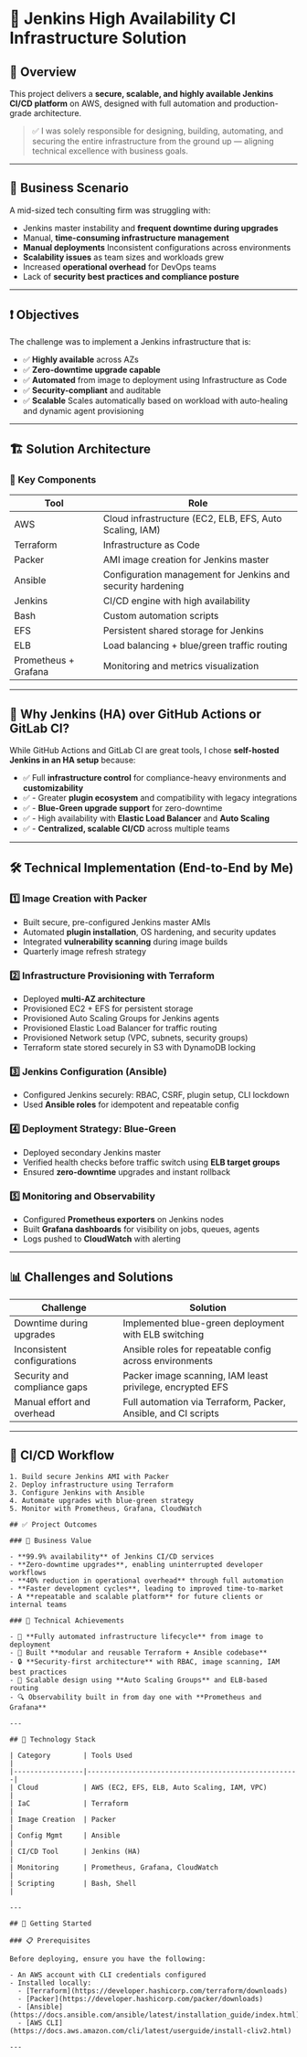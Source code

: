 # 🚀 Jenkins High Availability CI Infrastructure Solution

## 📘 Overview

This project delivers a **secure, scalable, and highly available Jenkins CI/CD platform** on AWS, designed with full automation and production-grade architecture.

> ✅ I was solely responsible for designing, building, automating, and securing the entire infrastructure from the ground up — aligning technical excellence with business goals.

---


## 🧩 Business Scenario

A mid-sized tech consulting firm was struggling with:

- Jenkins master instability and **frequent downtime during upgrades**
- Manual, **time-consuming infrastructure management**
- **Manual deployments** Inconsistent configurations across environments
- **Scalability issues** as team sizes and workloads grew
- Increased **operational overhead** for DevOps teams
- Lack of **security best practices and compliance posture**

---

## ❗ Objectives

The challenge was to implement a Jenkins infrastructure that is:

- ✅ **Highly available** across AZs
- ✅ **Zero-downtime upgrade capable**
- ✅ **Automated** from image to deployment using Infrastructure as Code
- ✅ **Security-compliant** and auditable
- ✅ **Scalable** Scales automatically based on workload with auto-healing and dynamic agent provisioning

---

## 🏗️ Solution Architecture

### 🔧 Key Components

| Tool       | Role                                                       |
|------------|------------------------------------------------------------|
| AWS        | Cloud infrastructure (EC2, ELB, EFS, Auto Scaling, IAM)     |
| Terraform  | Infrastructure as Code                                      |
| Packer     | AMI image creation for Jenkins master                       |
| Ansible    | Configuration management for Jenkins and security hardening|
| Jenkins    | CI/CD engine with high availability                         |
| Bash       | Custom automation scripts                                   |
| EFS        | Persistent shared storage for Jenkins                       |
| ELB        | Load balancing + blue/green traffic routing                 |
| Prometheus + Grafana | Monitoring and metrics visualization              |

---

## 🤔 Why Jenkins (HA) over GitHub Actions or GitLab CI?

While GitHub Actions and GitLab CI are great tools, I chose **self-hosted Jenkins in an HA setup** because:

- ✅ Full **infrastructure control** for compliance-heavy environments and **customizability**
- ✅ - Greater **plugin ecosystem** and compatibility with legacy integrations
- ✅ - **Blue-Green upgrade support** for zero-downtime
- ✅ - High availability with **Elastic Load Balancer** and **Auto Scaling**
- ✅ - **Centralized, scalable CI/CD** across multiple teams

---

## 🛠️ Technical Implementation (End-to-End by Me)

### 1️⃣ Image Creation with Packer
- Built secure, pre-configured Jenkins master AMIs
- Automated **plugin installation**, OS hardening, and security updates
- Integrated **vulnerability scanning** during image builds
- Quarterly image refresh strategy

### 2️⃣ Infrastructure Provisioning with Terraform
- Deployed **multi-AZ architecture**
- Provisioned EC2 + EFS for persistent storage
- Provisioned Auto Scaling Groups for Jenkins agents
- Provisioned Elastic Load Balancer for traffic routing
- Provisioned Network setup (VPC, subnets, security groups)
- Terraform state stored securely in S3 with DynamoDB locking

### 3️⃣ Jenkins Configuration (Ansible)
- Configured Jenkins securely: RBAC, CSRF, plugin setup, CLI lockdown
- Used **Ansible roles** for idempotent and repeatable config

### 4️⃣ Deployment Strategy: Blue-Green
- Deployed secondary Jenkins master
- Verified health checks before traffic switch using **ELB target groups**
- Ensured **zero-downtime** upgrades and instant rollback

### 5️⃣ Monitoring and Observability
- Configured **Prometheus exporters** on Jenkins nodes
- Built **Grafana dashboards** for visibility on jobs, queues, agents
- Logs pushed to **CloudWatch** with alerting

---

## 📊 Challenges and Solutions

| Challenge                       | Solution                                                            |
|--------------------------------|---------------------------------------------------------------------|
| Downtime during upgrades       | Implemented blue-green deployment with ELB switching                |
| Inconsistent configurations    | Ansible roles for repeatable config across environments             |
| Security and compliance gaps   | Packer image scanning, IAM least privilege, encrypted EFS           |
| Manual effort and overhead     | Full automation via Terraform, Packer, Ansible, and CI scripts      |

---

## 🔄 CI/CD Workflow

```text
1. Build secure Jenkins AMI with Packer
2. Deploy infrastructure using Terraform
3. Configure Jenkins with Ansible
4. Automate upgrades with blue-green strategy
5. Monitor with Prometheus, Grafana, CloudWatch

## ✅ Project Outcomes

### 💼 Business Value

- **99.9% availability** of Jenkins CI/CD services
- **Zero-downtime upgrades**, enabling uninterrupted developer workflows
- **40% reduction in operational overhead** through full automation
- **Faster development cycles**, leading to improved time-to-market
- A **repeatable and scalable platform** for future clients or internal teams

### 🔧 Technical Achievements

- 🔁 **Fully automated infrastructure lifecycle** from image to deployment
- 🧱 Built **modular and reusable Terraform + Ansible codebase**
- 🔒 **Security-first architecture** with RBAC, image scanning, IAM best practices
- 🚀 Scalable design using **Auto Scaling Groups** and ELB-based routing
- 🔍 Observability built in from day one with **Prometheus and Grafana**

---

## 🧰 Technology Stack

| Category        | Tools Used                                         |
|-----------------|----------------------------------------------------|
| Cloud           | AWS (EC2, EFS, ELB, Auto Scaling, IAM, VPC)        |
| IaC             | Terraform                                           |
| Image Creation  | Packer                                              |
| Config Mgmt     | Ansible                                             |
| CI/CD Tool      | Jenkins (HA)                                        |
| Monitoring      | Prometheus, Grafana, CloudWatch                     |
| Scripting       | Bash, Shell                                         |

---

## 🧪 Getting Started

### 📋 Prerequisites

Before deploying, ensure you have the following:

- An AWS account with CLI credentials configured
- Installed locally:
  - [Terraform](https://developer.hashicorp.com/terraform/downloads)
  - [Packer](https://developer.hashicorp.com/packer/downloads)
  - [Ansible](https://docs.ansible.com/ansible/latest/installation_guide/index.html)
  - [AWS CLI](https://docs.aws.amazon.com/cli/latest/userguide/install-cliv2.html)

---


